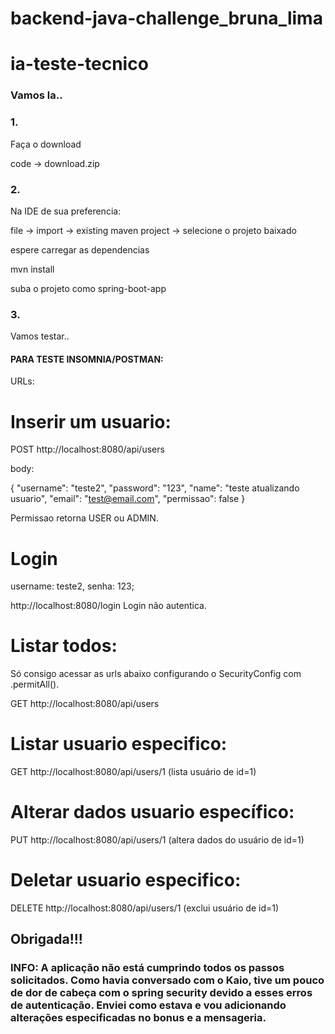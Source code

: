 # backend-java-challenge_bruna_lima

# ia-teste-tecnico

<h3>Vamos la..</h3>

<h3>1.</h3> Faça o download

code -> download.zip

<h3>2.</h3> Na IDE de sua preferencia:

file -> import -> existing maven project -> selecione o projeto baixado

espere carregar as dependencias

mvn install

suba o projeto como spring-boot-app

<h3>3.</h3> Vamos testar..

<h4>PARA TESTE INSOMNIA/POSTMAN:</h4> 

URLs: 

#  Inserir um usuario:

POST http://localhost:8080/api/users

body: 

{
	"username": "teste2",
	"password": "123",
	"name": "teste atualizando usuario",
	"email": "test@email.com",
	"permissao": false 
}

Permissao retorna USER ou ADMIN.


#  Login

username: teste2, senha: 123;

http://localhost:8080/login  Login não autentica.



#  Listar todos:

Só consigo acessar as urls abaixo configurando o SecurityConfig com .permitAll().

GET http://localhost:8080/api/users

#  Listar usuario especifico:

GET http://localhost:8080/api/users/1
(lista usuário de id=1)

#  Alterar dados usuario específico:

PUT http://localhost:8080/api/users/1
(altera dados do usuário de id=1)

#  Deletar usuario especifico:

DELETE http://localhost:8080/api/users/1
(exclui usuário de id=1)


<h2>Obrigada!!!</h2>

<h3>INFO: A aplicação não está cumprindo todos os passos solicitados. Como havia conversado com o Kaio, tive um pouco de dor de cabeça com o spring security devido a esses erros de autenticação. Enviei como estava e vou adicionando alterações especificadas no bonus e a mensageria.</h3>

